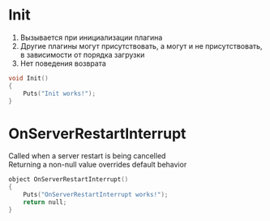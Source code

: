 # Init
1. Вызывается при инициализации плагина  
2. Другие плагины могут присутствовать, а могут и не присутствовать, в зависимости от порядка загрузки  
3. Нет поведения возврата

```c
void Init()
{
    Puts("Init works!");
}
```
# OnServerRestartInterrupt

Called when a server restart is being cancelled  
Returning a non-null value overrides default behavior

```c
object OnServerRestartInterrupt()
{
    Puts("OnServerRestartInterrupt works!");
    return null;
}
```
